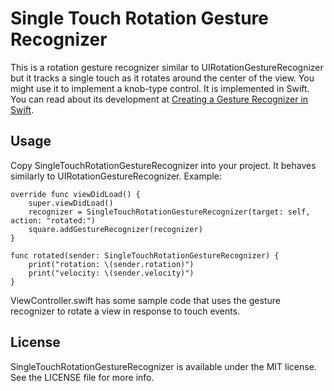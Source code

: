 # Single Touch Rotation Gesture Recognizer
This is a rotation gesture recognizer similar to UIRotationGestureRecognizer but it tracks a single touch as it rotates around the center of the view. You might use it to implement a knob-type control. It is implemented in Swift. You can read about its development at [Creating a Gesture Recognizer in Swift](http://iosdevstuff.blogspot.com/2015/09/creating-gesture-recognizer-in-swift.html).

## Usage

Copy SingleTouchRotationGestureRecognizer into your project. It behaves similarly to UIRotationGestureRecognizer. Example:

```
override func viewDidLoad() {
    super.viewDidLoad()
    recognizer = SingleTouchRotationGestureRecognizer(target: self, action: "rotated:")
    square.addGestureRecognizer(recognizer)
}

func rotated(sender: SingleTouchRotationGestureRecognizer) {
    print("rotation: \(sender.rotation)")
    print("velocity: \(sender.velocity)")
}
```

ViewController.swift has some sample code that uses the gesture recognizer to rotate a view in response to touch events.

## License

SingleTouchRotationGestureRecognizer is available under the MIT license. See the LICENSE file for more info.
